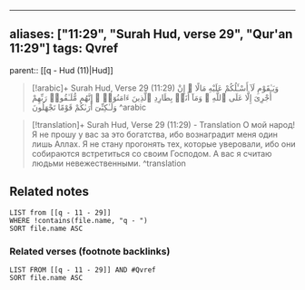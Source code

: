 
---
aliases: ["11:29", "Surah Hud, verse 29", "Qur'an 11:29"]
tags: Qvref
---

parent:: [[q - Hud (11)|Hud]]

> [!arabic]+ Surah Hud, Verse 29 (11:29)
> <span class="quran-arabic">وَيَـٰقَوْمِ لَآ أَسْـَٔلُكُمْ عَلَيْهِ مَالًا ۖ إِنْ أَجْرِىَ إِلَّا عَلَى ٱللَّهِ ۚ وَمَآ أَنَا۠ بِطَارِدِ ٱلَّذِينَ ءَامَنُوٓا۟ ۚ إِنَّهُم مُّلَـٰقُوا۟ رَبِّهِمْ وَلَـٰكِنِّىٓ أَرَىٰكُمْ قَوْمًا تَجْهَلُونَ</span>
^arabic

> [!translation]+ Surah Hud, Verse 29 (11:29) - Translation
> О мой народ! Я не прошу у вас за это богатства, ибо вознаградит меня один лишь Аллах. Я не стану прогонять тех, которые уверовали, ибо они собираются встретиться со своим Господом. А вас я считаю людьми невежественными.
^translation



## Related notes
```dataview
LIST from [[q - 11 - 29]]
WHERE !contains(file.name, "q - ")
SORT file.name ASC
```

### Related verses (footnote backlinks)
```dataview
LIST FROM [[q - 11 - 29]] AND #Qvref
SORT file.name ASC
```

